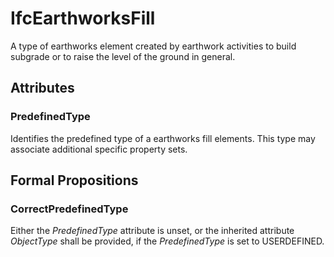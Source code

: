 # IfcEarthworksFill

A type of earthworks element created by earthwork activities to build subgrade or to raise the level of the ground in general.<!-- end of definition -->

## Attributes

### PredefinedType
Identifies the predefined type of a earthworks fill elements. This type may associate additional specific property sets.

## Formal Propositions

### CorrectPredefinedType
Either the _PredefinedType_ attribute is unset, or the inherited attribute _ObjectType_ shall be provided, if the _PredefinedType_ is set to USERDEFINED.
